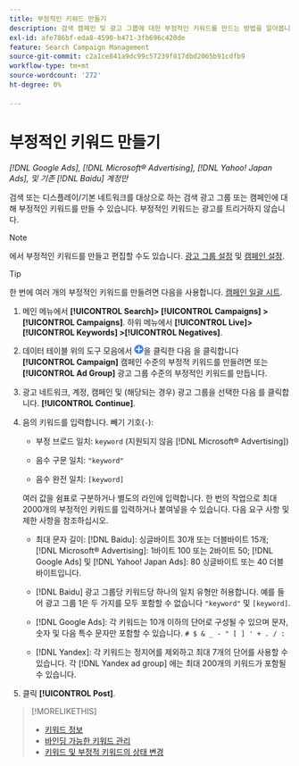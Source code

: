 ```yaml
---
title: 부정적인 키워드 만들기
description: 검색 캠페인 및 광고 그룹에 대한 부정적인 키워드를 만드는 방법을 알아봅니다.
exl-id: afe786bf-eda8-4590-b471-3fb696c420de
feature: Search Campaign Management
source-git-commit: c2a1ce841a9dc99c57239f817dbd2065b91cdfb9
workflow-type: tm+mt
source-wordcount: '272'
ht-degree: 0%

---
```


# 부정적인 키워드 만들기

*[!DNL Google Ads], [!DNL Microsoft® Advertising], [!DNL Yahoo! Japan Ads], 및 기존 [!DNL Baidu] 계정만*

검색 또는 디스플레이/기본 네트워크를 대상으로 하는 검색 광고 그룹 또는 캠페인에 대해 부정적인 키워드를 만들 수 있습니다. 부정적인 키워드는 광고를 트리거하지 않습니다.

>[!NOTE]
>에서 부정적인 키워드를 만들고 편집할 수도 있습니다. [광고 그룹 설정](/help/search-social-commerce/campaign-management/campaigns/ad-group-manage.md) 및 [캠페인 설정](/help/search-social-commerce/campaign-management/campaigns/campaign-manage.md).

>[!TIP]
>한 번에 여러 개의 부정적인 키워드를 만들려면 다음을 사용합니다. [캠페인 일괄 시트](/help/search-social-commerce/campaign-management/bulksheets/bulksheet-about.md).

1. 메인 메뉴에서 **[!UICONTROL Search]> [!UICONTROL Campaigns] >[!UICONTROL Campaigns]**. 하위 메뉴에서 **[!UICONTROL Live]> [!UICONTROL Keywords] >[!UICONTROL Negatives]**.

1. 데이터 테이블 위의 도구 모음에서 ![만들기](/help/search-social-commerce/assets/add.png "만들기")을 클릭한 다음 을 클릭합니다 **[!UICONTROL Campaign]** 캠페인 수준의 부정적 키워드를 만들려면 또는 **[!UICONTROL Ad Group]** 광고 그룹 수준의 부정적인 키워드를 만듭니다.

1. 광고 네트워크, 계정, 캠페인 및 (해당되는 경우) 광고 그룹을 선택한 다음 를 클릭합니다. **[!UICONTROL Continue]**.

1. 음의 키워드를 입력합니다. 빼기 기호(`-`):

   * 부정 브로드 일치: `keyword` (지원되지 않음 [!DNL Microsoft® Advertising])

   * 음수 구문 일치: `"keyword"`

   * 음수 완전 일치: `[keyword]`

   여러 값을 쉼표로 구분하거나 별도의 라인에 입력합니다. 한 번의 작업으로 최대 2000개의 부정적인 키워드를 입력하거나 붙여넣을 수 있습니다. 다음 요구 사항 및 제한 사항을 참조하십시오.

   * 최대 문자 길이: [!DNL Baidu]: 싱글바이트 30개 또는 더블바이트 15개; [!DNL Microsoft® Advertising]: 1바이트 100 또는 2바이트 50; [!DNL Google Ads] 및 [!DNL Yahoo! Japan Ads]: 80 싱글바이트 또는 40 더블바이트입니다.

   * [!DNL Baidu] 광고 그룹당 키워드당 하나의 일치 유형만 허용합니다. 예를 들어 광고 그룹 1은 두 가지를 모두 포함할 수 없습니다 `"keyword"` 및 `[keyword]`.

   * [!DNL Google Ads]: 각 키워드는 10개 이하의 단어로 구성될 수 있으며 문자, 숫자 및 다음 특수 문자만 포함할 수 있습니다. `# $ & _ - " [ ] ' + . / :`

   * [!DNL Yandex]: 각 키워드는 정지어를 제외하고 최대 7개의 단어를 사용할 수 있습니다. 각 [!DNL Yandex ad group] 에는 최대 200개의 키워드가 포함될 수 있습니다.

1. 클릭 **[!UICONTROL Post]**.

>[!MORELIKETHIS]
>
>* [키워드 정보](keyword-about.md)
>* [바인딩 가능한 키워드 관리](keyword-manage.md)
>* [키워드 및 부정적 키워드의 상태 변경](keyword-status-edit.md)
